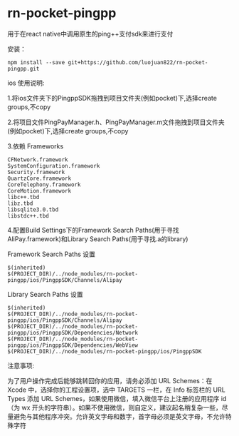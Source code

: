 # rn-pocket-pingpp

用于在react native中调用原生的ping++支付sdk来进行支付

安装：

    npm install --save git+https://github.com/luojuan822/rn-pocket-pingpp.git

ios 使用说明:

1.将ios文件夹下的PingppSDK拖拽到项目文件夹(例如pocket)下,选择create groups,不copy

2.将项目文件PingPayManager.h、PingPayManager.m文件拖拽到项目文件夹(例如pocket)下,选择create groups,不copy

3.依赖 Frameworks

    CFNetwork.framework
    SystemConfiguration.framework
    Security.framework
    QuartzCore.framework
    CoreTelephony.framework
    CoreMotion.framework
    libc++.tbd
    libz.tbd
    libsqlite3.0.tbd
    libstdc++.tbd

4.配置Build Settings下的Framework Search Paths(用于寻找AliPay.framework)和Library Search Paths(用于寻找.a的library)

Framework Search Paths 设置

    $(inherited)
    $(PROJECT_DIR)/../node_modules/rn-pocket-pingpp/ios/PingppSDK/Channels/Alipay

Library Search Paths 设置

    $(inherited)
    $(PROJECT_DIR)/../node_modules/rn-pocket-pingpp/ios/PingppSDK/Channels/Alipay
    $(PROJECT_DIR)/../node_modules/rn-pocket-pingpp/ios/PingppSDK/Dependencies/Network
    $(PROJECT_DIR)/../node_modules/rn-pocket-pingpp/ios/PingppSDK/Dependencies/WebView
    $(PROJECT_DIR)/../node_modules/rn-pocket-pingpp/ios/PingppSDK

注意事项:

为了用户操作完成后能够跳转回你的应用，请务必添加 URL Schemes：在 Xcode 中，选择你的工程设置项，选中 TARGETS 一栏，在 Info 标签栏的 URL Types 添加 URL Schemes，如果使用微信，填入微信平台上注册的应用程序 id（为 wx 开头的字符串）。如果不使用微信，则自定义，建议起名稍复杂一些，尽量避免与其他程序冲突。允许英文字母和数字，首字母必须是英文字母，不允许特殊字符
